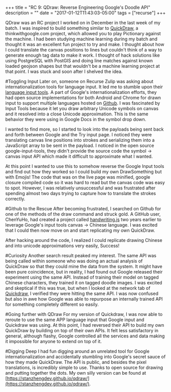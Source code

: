 +++
title = "RC 9: QDraw: Reverse Engineering Google's Doodle API"
description = ""
date = "2017-01-12T11:43:03-05:00"
tags = ["recurse"]
+++

QDraw was an RC project I worked on in December in the last week of my batch. I was inspired to build something similar to [QuickDraw](https://quickdraw.thinkwithgoogle.com), a thinkwithgoogle.com project, which allowed you to play Pictionary against the machine. I had been studying machine learning during my batch and thought it was an excellent fun project to try and make. I thought about how I could translate the canvas positions to lines but couldn't think of a way to generate enough tag data to make it work. I thought of hack solutions like using PostgreSQL with PostGIS and doing line matches against known loaded geojson shapes but that wouldn't be a machine learning project at that point. I was stuck and soon after I shelved the idea.


#Toggling Input
Later on, someone on Recurse Zulip was asking about internationalization tools for language input. It led me to stumble upon their [language input tools](https://www.google.com/inputtools/try/). A part of Google's internationalization efforts, they had open source implementations for both Android and Chrome for drawn input to support multiple languages hosted on [Github](https://github.com/googlei18n/google-input-tools). I was fascinated by Input Tools because it let you draw arbitrary Unicode symbols on canvas and it resolved into a close Unicode approximation. This is the same behavior they were using in Google Docs in the symbol drop down.


I wanted to find more, so I started to look into the payloads being sent back and forth between Google and the Try input page. I noticed they were translating canvas line positions into strokes and serializing them into a JavaScript array to be sent in the payload. I noticed in the open source google-input-tools, they didn't provide the source code the symbol -> canvas input API which made it difficult to approximate what I wanted.

At this point I wanted to use this to somehow reverse the Google Input tools and find out how they worked so I could build my own DrawSomething but with Emojis! The code that was on the live page was minified, google closure compiled code so it was hard to read but the canvas code was easy to spot. However, I was relatively unsuccessful and was frustrated after spending almost two days trying to capture how to translate the strokes correctly.



#Github to the Rescue
After becoming frustrated, I searched on Github for one of the methods of the draw command and struck gold. A GitHub user, ChenYuHo, had created a project called [handwriting.js](https://github.com/ChenYuHo/handwriting.js) two years earlier to leverage Google's input tools canvas -> Chinese language. I was excited that I could then now move on and start replicating my own QuickDraw.

After hacking around the code, I realized I could replicate drawing Chinese and into unicode approximations very easily, Success!


#Curiosity
Another search result peaked my interest. The same API was being called within someone who was doing an actual analysis of QuickDraw so that they could mine the data from the system. It might have been pure coincidence, but in reality, I had found out Google released their experiment using the same API. Instead of training their model on tagged Chinese characters, they trained it on tagged doodle images. I was excited and skeptical if this was true, but when I looked at the network tab of [Quickdraw](https://quickdraw.thinkwithgoogle.com), I verified they were hitting the same API.
I was now confused but also in awe how Google was able to repurpose an internally trained API for something completely different so easily.


#Going further with QDraw
For my version of Quickdraw, I was now able to reroute to use the same APP language input that Google input and Quickdraw was using. At this point, I had reversed their API to build my own QuickDraw by building on top of their own APIs. It felt less satisfactory in general, although flashy, Google controlled all the services and data making it impossible for anyone to extend on top of it.


#Digging Deep
I had fun digging around an unrelated tool for Google internationalization and accidentally stumbling into Google's secret sauce of how they made QuickDraw. The API is public, and besides the pixel translations, is incredibly simple to use. Thanks to open source for drawing and putting together the dots. My own silly version can be found at [https://stanzhengdev.github.io/qdraw/](https://stanzhengdev.github.io/qdraw/).




